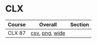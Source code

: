 # CLX

| Course | Overall | Section |
| ------ | ------- | ------- |
| CLX 87 | [csv](https://github.com/UCSD-Historical-Enrollment-Data/2025Spring/blob/main/overall/CLX%2087.csv), [png](https://raw.githubusercontent.com/UCSD-Historical-Enrollment-Data/2025Spring/main/plot_overall/CLX%2087.png), [wide](https://raw.githubusercontent.com/UCSD-Historical-Enrollment-Data/2025Spring/main/plot_overall_wide/CLX%2087.png) |  |
